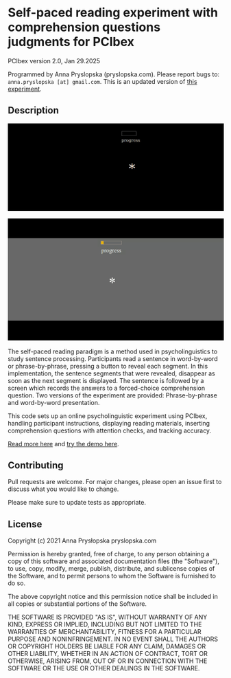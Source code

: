 # Self-paced reading experiment with comprehension questions judgments for PCIbex

PCIbex version 2.0, Jan 29.2025

Programmed by Anna Pryslopska (pryslopska.com).
Please report bugs to: `anna.pryslopska [at] gmail.com`. This is an updated version of [this experiment](https://github.com/a-nap/spr_experiment).

## Description

![Phrase-by-phrase presentation](spr.gif)

![Word-by-word presentation](spr-word.gif)

The self-paced reading paradigm is a method used in psycholinguistics to study sentence processing. Participants read a sentence in word-by-word or phrase-by-phrase, pressing a button to reveal each segment. In this implementation, the sentence segments that were revealed, disappear as soon as the next segment is displayed. The sentence is followed by a screen which records the answers to a forced-choice comprehension question.
Two versions of the experiment are provided: Phrase-by-phrase and word-by-word presentation.

This code sets up an online psycholinguistic experiment using PCIbex, handling participant instructions, displaying reading materials, inserting comprehension questions with attention checks, and tracking accuracy.

[Read more here](https://pryslopska.com/experiments/spr.html) and [try the demo here](https://farm.pcibex.net/r/uHpQJa/).

## Contributing

Pull requests are welcome. For major changes, please open an issue first to discuss what you would like to change.

Please make sure to update tests as appropriate.

## License

Copyright (c) 2021 Anna Prysłopska pryslopska.com

Permission is hereby granted, free of charge, to any person obtaining a copy of this software and associated documentation files (the "Software"), to use, copy, modify, merge, publish, distribute, and sublicense copies of the Software, and to permit persons to whom the Software is furnished to do so.

The above copyright notice and this permission notice shall be included in all copies or substantial portions of the Software.

THE SOFTWARE IS PROVIDED "AS IS", WITHOUT WARRANTY OF ANY KIND, EXPRESS OR IMPLIED, INCLUDING BUT NOT LIMITED TO THE WARRANTIES OF MERCHANTABILITY, FITNESS FOR A PARTICULAR PURPOSE AND NONINFRINGEMENT. IN NO EVENT SHALL THE AUTHORS OR COPYRIGHT HOLDERS BE LIABLE FOR ANY CLAIM, DAMAGES OR OTHER LIABILITY, WHETHER IN AN ACTION OF CONTRACT, TORT OR OTHERWISE, ARISING FROM, OUT OF OR IN CONNECTION WITH THE SOFTWARE OR THE USE OR OTHER DEALINGS IN THE SOFTWARE.